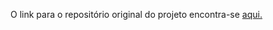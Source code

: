O link para o repositório original do projeto encontra-se [aqui.](https://github.com/DianaMartine/nodeJs-liveCoding-DIO)
